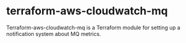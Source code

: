# terraform-aws-cloudwatch-mq
Terraform-aws-cloudwatch-mq is a Terraform module for setting up a notification system about MQ metrics.
